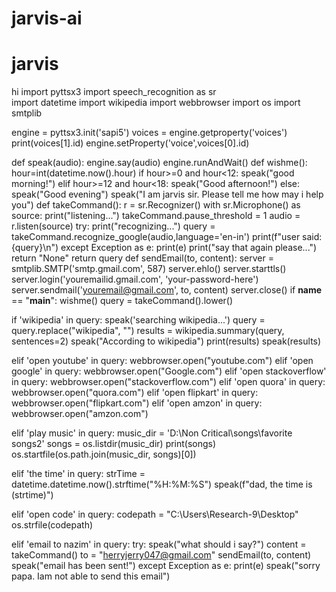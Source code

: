 # jarvis-ai
# jarvis
hi
import pyttsx3
import speech_recognition as sr  
import datetime
import wikipedia
import webbrowser
import os
import smtplib

engine = pyttsx3.init('sapi5')
voices = engine.getproperty('voices')
print(voices[1].id)
engine.setProperty('voice',voices[0].id)

def speak(audio):
    engine.say(audio)
    engine.runAndWait()
def wishme():
   hour=int(datetime.now().hour)
   if hour>=0 and hour<12:
      speak("good morning!")
   elif hour>=12 and hour<18:
     speak("Good afternoon!")
   else:
       speak("Good evening")
       speak("I am jarvis sir. Please tell me how may i help you")
def takeCommand():
   r = sr.Recognizer()
   with sr.Microphone() as source:
       print("listening...")
       takeCommand.pause_threshold = 1 
       audio = r.listen(source) 
   try: 
      print("recognizing...")
      query = takeCommand.recognize_google(audio,language='en-in')
      print(f"user said: {query}\n")
   except Exception as e:
      print(e)
      print("say that again please...")
      return "None"
      return query
def  sendEmail(to, content):
    server = smtplib.SMTP('smtp.gmail.com', 587)
    server.ehlo()
    server.starttls()
    server.login('youremailid.gmail.com', 'your-password-here')
    server.sendmail('youremail@gmail.com', to, content)
    server.close()
if __name__ == "__main__":
    wishme()
    query = takeCommand().lower()

if 'wikipedia' in query:
 speak('searching wikipedia...')
 query = query.replace("wikipedia", "")
 results = wikipedia.summary(query, sentences=2)
 speak("According to wikipedia")
 print(results)
 speak(results)

elif 'open youtube' in query:
  webbrowser.open("youtube.com")
elif 'open google' in query:
 webbrowser.open("Google.com")
elif 'open stackoverflow' in query:
 webbrowser.open("stackoverflow.com")
elif 'open quora' in query:
 webbrowser.open("quora.com") 
elif 'open flipkart' in query:
 webbrowser.open("flipkart.com")
elif 'open amzon' in query:
 webbrowser.open("amzon.com")

elif 'play music' in query:
 music_dir = 'D:\\Non Critical\\songs\\favorite songs2'
 songs = os.listdir(music_dir)
 print(songs)
 os.startfile(os.path.join(music_dir, songs)[0])

elif 'the time' in query:
 strTime = datetime.datetime.now().strftime("%H:%M:%S")
 speak(f"dad, the time is (strtime)")

elif 'open code' in query:
 codepath = "C:\Users\Research-9\Desktop" 
 os.strfile(codepath)

elif 'email to nazim' in query:
 try: 
    speak("what should i say?")
    content = takeCommand()
    to = "herryjerry047@gmail.com"
    sendEmail(to, content)
    speak("email has been sent!")
 except Exception as e:
    print(e)
    speak("sorry papa. Iam not able to send this email")
